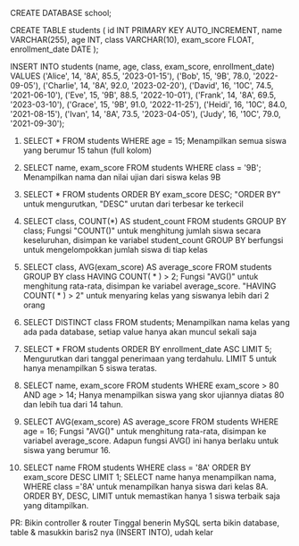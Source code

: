 CREATE DATABASE school;

CREATE TABLE students (
    id INT PRIMARY KEY AUTO_INCREMENT,
    name VARCHAR(255),
    age INT,
    class VARCHAR(10),
    exam_score FLOAT,
    enrollment_date DATE
);

INSERT INTO students (name, age, class, exam_score, enrollment_date) VALUES
('Alice', 14, '8A', 85.5, '2023-01-15'),
('Bob', 15, '9B', 78.0, '2022-09-05'),
('Charlie', 14, '8A', 92.0, '2023-02-20'),
('David', 16, '10C', 74.5, '2021-06-10'),
('Eve', 15, '9B', 88.5, '2022-10-01'),
('Frank', 14, '8A', 69.5, '2023-03-10'),
('Grace', 15, '9B', 91.0, '2022-11-25'),
('Heidi', 16, '10C', 84.0, '2021-08-15'),
('Ivan', 14, '8A', 73.5, '2023-04-05'),
('Judy', 16, '10C', 79.0, '2021-09-30');

1. SELECT * FROM students WHERE age = 15;
Menampilkan semua siswa yang berumur 15 tahun (full kolom)

2. SELECT name, exam_score FROM students WHERE class = '9B';
Menampilkan nama dan nilai ujian dari siswa kelas 9B

3. SELECT * FROM students ORDER BY exam_score DESC;
"ORDER BY" untuk mengurutkan, "DESC" urutan dari terbesar ke terkecil

4. SELECT class, COUNT(*) AS student_count FROM students GROUP BY class;
Fungsi "COUNT()" untuk menghitung jumlah siswa secara keseluruhan, disimpan ke variabel student_count
GROUP BY berfungsi untuk mengelompokkan jumlah siswa di tiap kelas

5. SELECT class, AVG(exam_score) AS average_score
FROM students
GROUP BY class
HAVING COUNT( * ) > 2;
Fungsi "AVG()" untuk menghitung rata-rata, disimpan ke variabel average_score.
"HAVING COUNT( * ) > 2" untuk menyaring kelas yang siswanya lebih dari 2 orang

6. SELECT DISTINCT class FROM students; 
Menampilkan nama kelas yang ada pada database, setiap value hanya akan muncul sekali saja

7. SELECT * FROM students ORDER BY enrollment_date ASC LIMIT 5;
Mengurutkan dari tanggal penerimaan yang terdahulu. LIMIT 5 untuk hanya menampilkan 5 siswa teratas.

8. SELECT name, exam_score 
FROM students 
WHERE exam_score > 80 AND age > 14;
Hanya menampilkan siswa yang skor ujiannya diatas 80 dan lebih tua dari 14 tahun.

9. SELECT AVG(exam_score) AS average_score FROM students WHERE age = 16;
Fungsi "AVG()" untuk menghitung rata-rata, disimpan ke variabel average_score.
Adapun fungsi AVG() ini hanya berlaku untuk siswa yang berumur 16.

10. SELECT name 
FROM students 
WHERE class = '8A' 
ORDER BY exam_score DESC 
LIMIT 1;
SELECT name hanya menampilkan nama, WHERE class ='8A' untuk menampilkan hanya siswa dari kelas 8A.
ORDER BY, DESC, LIMIT untuk memastikan hanya 1 siswa terbaik saja yang ditampilkan.

PR: Bikin controller & router
Tinggal benerin MySQL serta bikin database, table & masukkin baris2 nya (INSERT INTO), udah kelar
